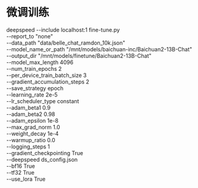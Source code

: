 # 微调训练

deepspeed --include localhost:1 fine-tune.py \
--report_to "none" \
--data_path "data/belle_chat_ramdon_10k.json" \
--model_name_or_path "/mnt/models/baichuan-inc/Baichuan2-13B-Chat" \
--output_dir "/mnt/models/finetune/Baichuan2-13B-Chat" \
--model_max_length 4096 \
--num_train_epochs 2 \
--per_device_train_batch_size 3 \
--gradient_accumulation_steps 2 \
--save_strategy epoch \
--learning_rate 2e-5 \
--lr_scheduler_type constant \
--adam_beta1 0.9 \
--adam_beta2 0.98 \
--adam_epsilon 1e-8 \
--max_grad_norm 1.0 \
--weight_decay 1e-4 \
--warmup_ratio 0.0 \
--logging_steps 1 \
--gradient_checkpointing True \
--deepspeed ds_config.json \
--bf16 True \
--tf32 True \
--use_lora True
